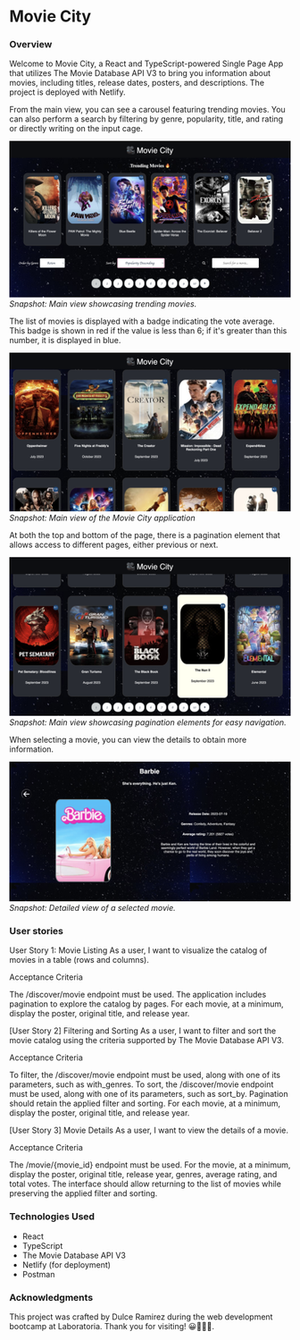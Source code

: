# Movie City

### Overview 
Welcome to Movie City, a React and TypeScript-powered Single Page App that utilizes The Movie Database API V3 to bring you information about movies, including titles, release dates, posters, and descriptions. The project is deployed with Netlify.

From the main view, you can see a carousel featuring trending movies. You can also perform a search by filtering by genre, popularity, title, and rating or directly writing on the input cage. 

![Movie City main view 1](public/MovieCity1.png)
*Snapshot: Main view showcasing trending movies.*

The list of movies is displayed with a badge indicating the vote average. This badge is shown in red if the value is less than 6; if it's greater than this number, it is displayed in blue.

![Movie City main view 2](public/MovieCity2.png)
*Snapshot: Main view of the Movie City application*

At both the top and bottom of the page, there is a pagination element that allows access to different pages, either previous or next.

![Movie City main view 3](public/MovieCity3.png)
*Snapshot: Main view showcasing pagination elements for easy navigation.*

When selecting a movie, you can view the details to obtain more information.

![Movie City detail](public/MovieCityDetail.png)
*Snapshot: Detailed view of a selected movie.*

### User stories

User Story 1: Movie Listing
As a user, I want to visualize the catalog of movies in a table (rows and columns).

Acceptance Criteria

The /discover/movie endpoint must be used.
The application includes pagination to explore the catalog by pages.
For each movie, at a minimum, display the poster, original title, and release year.

[User Story 2] Filtering and Sorting
As a user, I want to filter and sort the movie catalog using the criteria supported by The Movie Database API V3.

Acceptance Criteria

To filter, the /discover/movie endpoint must be used, along with one of its parameters, such as with_genres.
To sort, the /discover/movie endpoint must be used, along with one of its parameters, such as sort_by.
Pagination should retain the applied filter and sorting.
For each movie, at a minimum, display the poster, original title, and release year.

[User Story 3] Movie Details
As a user, I want to view the details of a movie.

Acceptance Criteria

The /movie/{movie_id} endpoint must be used.
For the movie, at a minimum, display the poster, original title, release year, genres, average rating, and total votes.
The interface should allow returning to the list of movies while preserving the applied filter and sorting.

### Technologies Used

- React
- TypeScript
- The Movie Database API V3
- Netlify (for deployment)
- Postman

### Acknowledgments

This project was crafted by Dulce Ramirez during the web development bootcamp at Laboratoria. Thank you for visiting! 😀👩🏻‍💻.